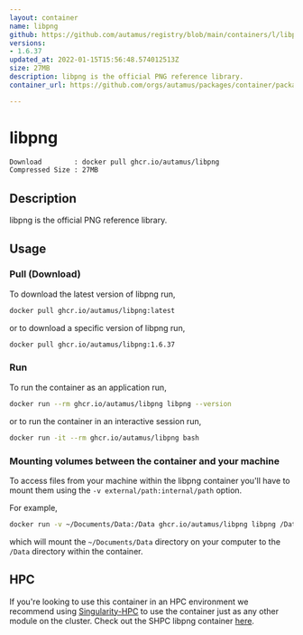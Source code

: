 ```yaml
---
layout: container
name: libpng
github: https://github.com/autamus/registry/blob/main/containers/l/libpng/spack.yaml
versions:
- 1.6.37
updated_at: 2022-01-15T15:56:48.574012513Z
size: 27MB
description: libpng is the official PNG reference library.
container_url: https://github.com/orgs/autamus/packages/container/package/libpng

---
```

# libpng
```bash 
Download        : docker pull ghcr.io/autamus/libpng
Compressed Size : 27MB
```

## Description
libpng is the official PNG reference library.

## Usage
### Pull (Download)
To download the latest version of libpng run,

```bash
docker pull ghcr.io/autamus/libpng:latest
```

or to download a specific version of libpng run,

```bash
docker pull ghcr.io/autamus/libpng:1.6.37
```
### Run
To run the container as an application run,
```bash
docker run --rm ghcr.io/autamus/libpng libpng --version
```

or to run the container in an interactive session run,
```bash
docker run -it --rm ghcr.io/autamus/libpng bash
```

### Mounting volumes between the container and your machine
To access files from your machine within the libpng container you'll have to mount them using the `-v external/path:internal/path` option.

For example,
```bash
docker run -v ~/Documents/Data:/Data ghcr.io/autamus/libpng libpng /Data/myData.csv
```
which will mount the `~/Documents/Data` directory on your computer to the `/Data` directory within the container.

## HPC
If you're looking to use this container in an HPC environment we recommend using [Singularity-HPC](https://singularity-hpc.readthedocs.io) to use the container just as any other module on the cluster. Check out the SHPC libpng container [here](https://singularityhub.github.io/singularity-hpc/r/ghcr.io-autamus-libpng/).